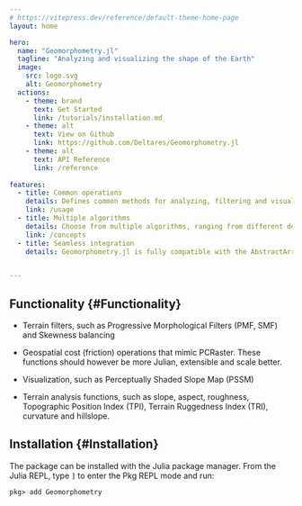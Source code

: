 ```yaml
---
# https://vitepress.dev/reference/default-theme-home-page
layout: home

hero:
  name: "Geomorphometry.jl"
  tagline: "Analyzing and visualizing the shape of the Earth"
  image:
    src: logo.svg
    alt: Geomorphometry
  actions:
    - theme: brand
      text: Get Started
      link: /tutorials/installation.md
    - theme: alt
      text: View on Github
      link: https://github.com/Deltares/Geomorphometry.jl
    - theme: alt
      text: API Reference
      link: /reference
      
features:
  - title: Common operations
    details: Defines common methods for analyzing, filtering and visualizing (global) elevation models. All methods are implemented in Julia and are fast and scalable.
    link: /usage
  - title: Multiple algorithms
    details: Choose from multiple algorithms, ranging from different derivations of slope to multiresolution stencils. This enables the user to select the most appropriate method for their use case.
    link: /concepts
  - title: Seamless integration
    details: Geomorphometry.jl is fully compatible with the AbstractArray and GeoInterface.jl ecosystems. This enables plotting, operations and analysis using the full power of the Julia ecosystem.


---
```





## Functionality {#Functionality}
- Terrain filters, such as Progressive Morphological Filters (PMF, SMF) and Skewness balancing
  
- Geospatial cost (friction) operations that mimic PCRaster. These functions should however be more Julian, extensible and scale better.
  
- Visualization, such as Perceptually Shaded Slope Map (PSSM)
  
- Terrain analysis functions, such as slope, aspect, roughness, Topographic Position Index (TPI), Terrain Ruggedness Index (TRI), curvature and hillslope.
  

## Installation {#Installation}

The package can be installed with the Julia package manager. From the Julia REPL, type `]` to enter the Pkg REPL mode and run:

```
pkg> add Geomorphometry
```

